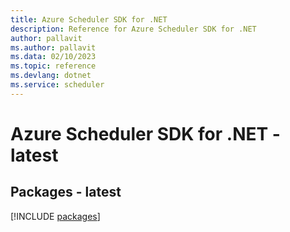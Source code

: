```yaml
---
title: Azure Scheduler SDK for .NET
description: Reference for Azure Scheduler SDK for .NET
author: pallavit
ms.author: pallavit
ms.data: 02/10/2023
ms.topic: reference
ms.devlang: dotnet
ms.service: scheduler
---
```

# Azure Scheduler SDK for .NET - latest
## Packages - latest
[!INCLUDE [packages](scheduler-index.md)]
